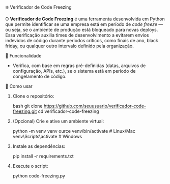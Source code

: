 ❄️ Verificador de Code Freezing

O **Verificador de Code Freezing** é uma ferramenta desenvolvida em Python que permite identificar se uma empresa está em período de *code freeze* — ou seja, se o ambiente de produção está bloqueado para novas deploys. Essa verificação auxilia times de desenvolvimento a evitarem envios indevidos de código durante períodos críticos, como finais de ano, black friday, ou qualquer outro intervalo definido pela organização.

 📌 Funcionalidade

- Verifica, com base em regras pré-definidas (datas, arquivos de configuração, APIs, etc.), se o sistema está em período de congelamento de código.

🚀 Como usar

1. Clone o repositório:

   bash
   git clone https://github.com/seuusuario/verificador-code-freezing.git
   cd verificador-code-freezing

2. (Opcional) Crie e ative um ambiente virtual:

    python -m venv venv
    ource venv/bin/activate  # Linux/Mac
    venv\Scripts\activate     # Windows

3. Instale as dependências:
    
   pip install -r requirements.txt

4. Execute o script:

    python code-freezing.py

